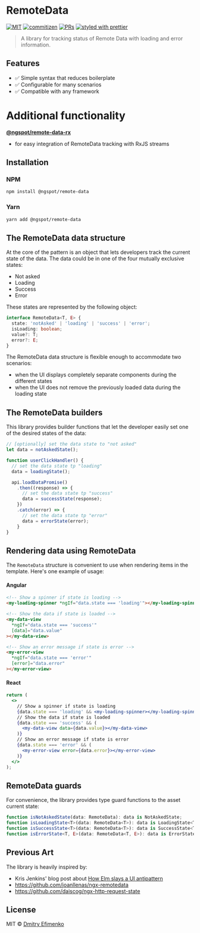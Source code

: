 # RemoteData

[![MIT](https://img.shields.io/packagist/l/doctrine/orm.svg?style=flat-square)]()
[![commitizen](https://img.shields.io/badge/commitizen-friendly-brightgreen.svg?style=flat-square)]()
[![PRs](https://img.shields.io/badge/PRs-welcome-brightgreen.svg?style=flat-square)]()
[![styled with prettier](https://img.shields.io/badge/styled_with-prettier-ff69b4.svg?style=flat-square)](https://github.com/prettier/prettier)

> A library for tracking status of Remote Data with loading and error information.

## Features

- ✅ Simple syntax that reduces boilerplate
- ✅ Configurable for many scenarios
- ✅ Compatible with any framework

# Additional functionality

**[@ngspot/remote-data-rx](https://www.npmjs.com/package/@ngspot/remote-data-rx)**

- for easy integration of RemoteData tracking with RxJS streams

## Installation

### NPM

```sh
npm install @ngspot/remote-data
```

### Yarn

```sh
yarn add @ngspot/remote-data
```

## The RemoteData data structure

At the core of the pattern is an object that lets developers track the current state of the data. The data could be in one of the four mutually exclusive states:

- Not asked
- Loading
- Success
- Error

These states are represented by the following object:

```ts
interface RemoteData<T, E> {
  state: 'notAsked' | 'loading' | 'success' | 'error';
  isLoading: boolean;
  value?: T;
  error?: E;
}
```

The RemoteData data structure is flexible enough to accommodate two scenarios:

- when the UI displays completely separate components during the different states
- when the UI does not remove the previously loaded data during the loading state

## The RemoteData builders

This library provides builder functions that let the developer easily set one of the desired states of the data:

```js
// [optionally] set the data state to "not asked"
let data = notAskedState();

function userClickHandler() {
  // set the data state tp "loading"
  data = loadingState();

  api.loadDataPromise()
    .then((response) => {
      // set the data state tp "success"
      data = successState(response);
    })
    .catch(error) => {
      // set the data state tp "error"
      data = errorState(error);
    }
}
```

## Rendering data using RemoteData

The `RemoteData` structure is convenient to use when rendering items in the template.
Here's one example of usage:

#### Angular

```html
<!-- Show a spinner if state is loading -->
<my-loading-spinner *ngIf="data.state === 'loading'"></my-loading-spinner>

<!-- Show the data if state is loaded -->
<my-data-view
  *ngIf="data.state === 'success'"
  [data]="data.value"
></my-data-view>

<!-- Show an error message if state is error -->
<my-error-view
  *ngIf="data.state === 'error'"
  [error]="data.error"
></my-error-view>
```

#### React

```jsx
return (
  <>
    // Show a spinner if state is loading
    {data.state === 'loading' && <my-loading-spinner></my-loading-spinner>}
    // Show the data if state is loaded
    {data.state === 'success' && (
      <my-data-view data={data.value}></my-data-view>
    )}
    // Show an error message if state is error
    {data.state === 'error' && (
      <my-error-view error={data.error}></my-error-view>
    )}
  </>
);
```

## RemoteData guards

For convenience, the library provides type guard functions to the asset current state:

```ts
function isNotAskedState(data: RemoteData): data is NotAskedState;
function isLoadingState<T>(data: RemoteData<T>): data is LoadingState<T>;
function isSuccessState<T>(data: RemoteData<T>): data is SuccessState<T>;
function isErrorState<T, E>(data: RemoteData<T, E>): data is ErrorState<T, E>;
```

## Previous Art

The library is heavily inspired by:

- Kris Jenkins' blog post about [How Elm slays a UI antipattern](http://blog.jenkster.com/2016/06/how-elm-slays-a-ui-antipattern.html)
- https://github.com/joanllenas/ngx-remotedata
- https://github.com/daiscog/ngx-http-request-state

## License

MIT © [Dmitry Efimenko](mailto:dmitrief@gmail.com)
